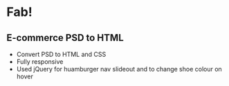 # Fab!
## E-commerce PSD to HTML

- Convert PSD to HTML and CSS
- Fully responsive
- Used jQuery for huamburger nav slideout and to change shoe colour on hover